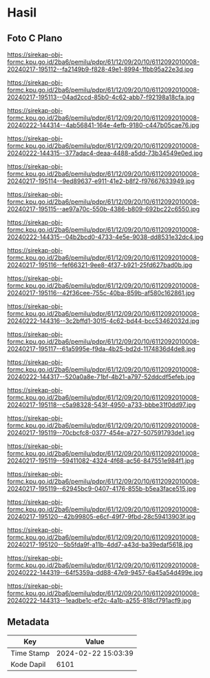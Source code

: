 # Hasil

## Foto C Plano

https://sirekap-obj-formc.kpu.go.id/2ba6/pemilu/pdpr/61/12/09/20/10/6112092010008-20240217-195112--fa2149b9-f828-49e1-8994-1fbb95a22e3d.jpg

https://sirekap-obj-formc.kpu.go.id/2ba6/pemilu/pdpr/61/12/09/20/10/6112092010008-20240217-195113--04ad2ccd-85b0-4c62-abb7-f92198a18cfa.jpg

https://sirekap-obj-formc.kpu.go.id/2ba6/pemilu/pdpr/61/12/09/20/10/6112092010008-20240222-144314--4ab56841-164e-4efb-9180-c447b05cae76.jpg

https://sirekap-obj-formc.kpu.go.id/2ba6/pemilu/pdpr/61/12/09/20/10/6112092010008-20240222-144315--377adac4-deaa-4488-a5dd-73b34549e0ed.jpg

https://sirekap-obj-formc.kpu.go.id/2ba6/pemilu/pdpr/61/12/09/20/10/6112092010008-20240217-195114--9ed89637-e911-41e2-b8f2-f97667633949.jpg

https://sirekap-obj-formc.kpu.go.id/2ba6/pemilu/pdpr/61/12/09/20/10/6112092010008-20240217-195115--ae97a70c-550b-4386-b809-692bc22c6550.jpg

https://sirekap-obj-formc.kpu.go.id/2ba6/pemilu/pdpr/61/12/09/20/10/6112092010008-20240222-144315--04b2bcd0-4733-4e5e-9038-dd8531e32dc4.jpg

https://sirekap-obj-formc.kpu.go.id/2ba6/pemilu/pdpr/61/12/09/20/10/6112092010008-20240217-195116--fef66321-9ee8-4f37-b921-25fd627bad0b.jpg

https://sirekap-obj-formc.kpu.go.id/2ba6/pemilu/pdpr/61/12/09/20/10/6112092010008-20240217-195116--42f36cee-755c-40ba-859b-af580c162861.jpg

https://sirekap-obj-formc.kpu.go.id/2ba6/pemilu/pdpr/61/12/09/20/10/6112092010008-20240222-144316--3c2bffd1-3015-4c62-bd44-bcc53462032d.jpg

https://sirekap-obj-formc.kpu.go.id/2ba6/pemilu/pdpr/61/12/09/20/10/6112092010008-20240217-195117--61a5995e-f9da-4b25-bd2d-1174836d4de8.jpg

https://sirekap-obj-formc.kpu.go.id/2ba6/pemilu/pdpr/61/12/09/20/10/6112092010008-20240222-144317--520a0a8e-71bf-4b21-a797-52ddcdf5efeb.jpg

https://sirekap-obj-formc.kpu.go.id/2ba6/pemilu/pdpr/61/12/09/20/10/6112092010008-20240217-195118--c5a98328-543f-4950-a733-bbbe31f0dd97.jpg

https://sirekap-obj-formc.kpu.go.id/2ba6/pemilu/pdpr/61/12/09/20/10/6112092010008-20240217-195119--70cbcfc8-0377-454e-a727-507591793de1.jpg

https://sirekap-obj-formc.kpu.go.id/2ba6/pemilu/pdpr/61/12/09/20/10/6112092010008-20240217-195119--59411082-4324-4f68-ac56-847551e984f1.jpg

https://sirekap-obj-formc.kpu.go.id/2ba6/pemilu/pdpr/61/12/09/20/10/6112092010008-20240217-195119--62945bc9-0407-4176-855b-b5ea3face515.jpg

https://sirekap-obj-formc.kpu.go.id/2ba6/pemilu/pdpr/61/12/09/20/10/6112092010008-20240217-195120--42b99805-e6cf-49f7-9fbd-28c59413903f.jpg

https://sirekap-obj-formc.kpu.go.id/2ba6/pemilu/pdpr/61/12/09/20/10/6112092010008-20240217-195120--5b5fda9f-a11b-4dd7-a43d-ba39edaf5618.jpg

https://sirekap-obj-formc.kpu.go.id/2ba6/pemilu/pdpr/61/12/09/20/10/6112092010008-20240222-144319--64f5359a-dd88-47e9-9457-6a45a54d499e.jpg

https://sirekap-obj-formc.kpu.go.id/2ba6/pemilu/pdpr/61/12/09/20/10/6112092010008-20240222-144313--1eadbe1c-ef2c-4a1b-a255-818cf791acf9.jpg


## Metadata

| Key        | Value               |
| ---------- | ------------------- |
| Time Stamp | 2024-02-22 15:03:39 |
| Kode Dapil | 6101                |



